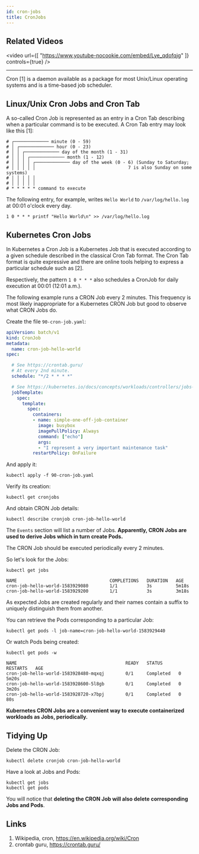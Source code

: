 ```yaml
---
id: cron-jobs
title: CronJobs
---
```


## Related Videos
<video
  url={[
    "https://www.youtube-nocookie.com/embed/Lye_qdofqjg"
  ]}
  controls={true}
/>

---

Cron [1] is a daemon available as a package for most Unix/Linux operating systems and is a time-based job scheduler.

## Linux/Unix Cron Jobs and Cron Tab

A so-called Cron Job is represented as an entry in a Cron Tab describing when a particular command is to be executed. A Cron Tab entry may look like this [1]:

    # ┌───────────── minute (0 - 59)
    # │ ┌───────────── hour (0 - 23)
    # │ │ ┌───────────── day of the month (1 - 31)
    # │ │ │ ┌───────────── month (1 - 12)
    # │ │ │ │ ┌───────────── day of the week (0 - 6) (Sunday to Saturday;
    # │ │ │ │ │                                   7 is also Sunday on some systems)
    # │ │ │ │ │
    # │ │ │ │ │
    # * * * * * command to execute

The following entry, for example, writes `Hello World` to `/var/log/hello.log` at 00:01 o'clock every day.

    1 0 * * * printf "Hello World\n" >> /var/log/hello.log

## Kubernetes Cron Jobs

In Kubernetes a Cron Job is a Kubernetes Job that is executed according to a given schedule described in the classical Cron Tab format. The Cron Tab format is quite expressive and there are online tools helping to express a particular schedule such as [2].

Respectively, the pattern `1 0 * * *` also schedules a CronJob for daily execution at 00:01 (12:01 a.m.).

The following example runs a CRON Job every 2 minutes. This frequency is most likely inappropriate for a Kubernetes CRON Job but good to observe what CRON Jobs do.

Create the file `90-cron-job.yaml`:

```yaml
apiVersion: batch/v1
kind: CronJob
metadata:
  name: cron-job-hello-world
spec:

  # See https://crontab.guru/
  # At every 2nd minute.
  schedule: "*/2 * * * *"

  # See https://kubernetes.io/docs/concepts/workloads/controllers/jobs-run-to-completion/#writing-a-job-spec
  jobTemplate:
    spec:
      template:
        spec:
          containers:
          - name: simple-one-off-job-container
            image: busybox
            imagePullPolicy: Always
            command: ["echo"]
            args:
            - "I represent a very important maintenance task"
          restartPolicy: OnFailure
```

And apply it:

    kubectl apply -f 90-cron-job.yaml

Verify its creation:

    kubectl get cronjobs

And obtain CRON Job details:

    kubectl describe cronjob cron-job-hello-world

The `Events` section will list a number of Jobs. **Apparently, CRON Jobs are used to derive Jobs which in turn create Pods.**

The CRON Job should be executed periodically every 2 minutes.

So let's look for the Jobs:

    kubectl get jobs

    NAME                                   COMPLETIONS   DURATION   AGE
    cron-job-hello-world-1583929080        1/1           3s         5m18s
    cron-job-hello-world-1583929200        1/1           3s         3m18s

As expected Jobs are created regularly and their names contain a suffix to uniquely distinguish them from another.

You can retrieve the Pods corresponding to a particular Job:

    kubectl get pods -l job-name=cron-job-hello-world-1583929440

Or watch Pods being created:

    kubectl get pods -w

    NAME                                         READY   STATUS      RESTARTS   AGE
    cron-job-hello-world-1583928480-mqxqj        0/1     Completed   0          5m20s
    cron-job-hello-world-1583928600-5l8gb        0/1     Completed   0          3m20s
    cron-job-hello-world-1583928720-x7bpj        0/1     Completed   0          80s

**Kubernetes CRON Jobs are a convenient way to execute containerized workloads as Jobs, periodically.**

## Tidying Up

Delete the CRON Job:

    kubectl delete cronjob cron-job-hello-world

Have a look at Jobs and Pods:

    kubectl get jobs
    kubectl get pods

You will notice that **deleting the CRON Job will also delete corresponding Jobs and Pods**.

## Links

1. Wikipedia, cron, https://en.wikipedia.org/wiki/Cron
2. crontab guru, https://crontab.guru/
